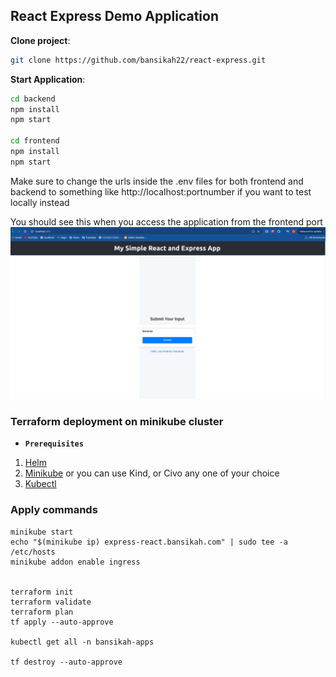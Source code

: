 ## React Express Demo Application

**Clone project**:
```bash
git clone https://github.com/bansikah22/react-express.git
```

**Start Application**:
```bash
cd backend
npm install
npm start

cd frontend
npm install
npm start
```
Make sure to change the urls inside the .env files for both frontend and backend to something like http://localhost:portnumber if you want to test locally instead

You should see this when you access the application from the frontend port
![Results](./docs/results.png)

### Terraform deployment on minikube cluster
- **`Prerequisites`**
1. [Helm](https://helm.sh/docs/)
2. [Minikube](https://minikube.sigs.k8s.io/docs/start/?arch=%2Flinux%2Fx86-64%2Fstable%2Fbinary+download) or you can use Kind, or Civo any one of your choice
3. [Kubectl](https://pwittrock.github.io/docs/tasks/tools/install-kubectl/)

### Apply commands
```
minikube start 
echo "$(minikube ip) express-react.bansikah.com" | sudo tee -a /etc/hosts
minikube addon enable ingress


terraform init
terraform validate
terraform plan
tf apply --auto-approve 

kubectl get all -n bansikah-apps

tf destroy --auto-approve
```


